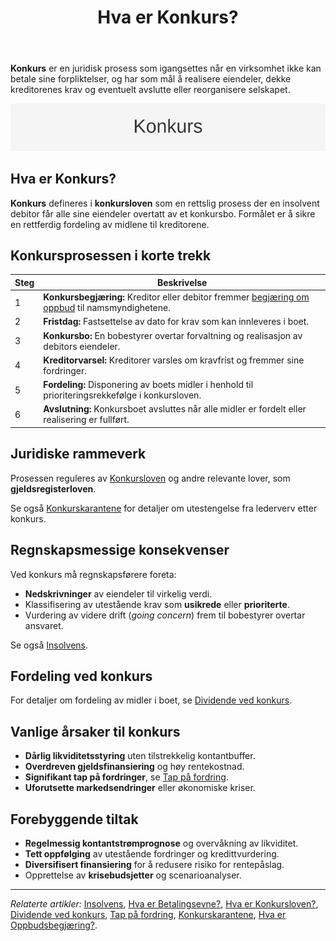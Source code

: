 ﻿---
title: "Hva er Konkurs?"
seoTitle: "Hva er Konkurs?"
description: '**Konkurs** er en juridisk prosess som igangsettes når en virksomhet ikke kan betale sine forpliktelser, og har som mål å realisere eiendeler, dekke kreditor...'
---

**Konkurs** er en juridisk prosess som igangsettes når en virksomhet ikke kan betale sine forpliktelser, og har som mål å realisere eiendeler, dekke kreditorenes krav og eventuelt avslutte eller reorganisere selskapet.

![Konkurs Oversikt](konkurs-image.svg)

## Hva er Konkurs?
**Konkurs** defineres i **konkursloven** som en rettslig prosess der en insolvent debitor får alle sine eiendeler overtatt av et konkursbo. Formålet er å sikre en rettferdig fordeling av midlene til kreditorene.

## Konkursprosessen i korte trekk

| Steg | Beskrivelse                                                                                          |
|------|------------------------------------------------------------------------------------------------------|
| 1    | **Konkursbegjæring:** Kreditor eller debitor fremmer [begjæring om oppbud](/blogs/regnskap/oppbudsbegjering "Hva er Oppbudsbegjæring? Guide til konkursbegjæring i norsk regnskap") til namsmyndighetene. |
| 2    | **Fristdag:** Fastsettelse av dato for krav som kan innleveres i boet.                              |
| 3    | **Konkursbo:** En bobestyrer overtar forvaltning og realisasjon av debitors eiendeler.              |
| 4    | **Kreditorvarsel:** Kreditorer varsles om kravfrist og fremmer sine fordringer.                      |
| 5    | **Fordeling:** Disponering av boets midler i henhold til prioriteringsrekkefølge i konkursloven.     |
| 6    | **Avslutning:** Konkursboet avsluttes når alle midler er fordelt eller realisering er fullført.     |

## Juridiske rammeverk
Prosessen reguleres av [Konkursloven](/blogs/regnskap/hva-er-konkursloven "Hva er Konkursloven? Oversikt og viktige bestemmelser") og andre relevante lover, som **gjeldsregisterloven**.

Se også [Konkurskarantene](/blogs/regnskap/konkurskarantene "Hva er Konkurskarantene? Betingelser, Varighet og Konsekvenser") for detaljer om utestengelse fra lederverv etter konkurs.

## Regnskapsmessige konsekvenser
Ved konkurs må regnskapsførere foreta:
- **Nedskrivninger** av eiendeler til virkelig verdi.
- Klassifisering av utestående krav som **usikrede** eller **prioriterte**.
- Vurdering av videre drift (*going concern*) frem til bobestyrer overtar ansvaret.

Se også [Insolvens](/blogs/regnskap/insolvens "Hva er Insolvens? Definisjon, Årsaker og Behandling").

## Fordeling ved konkurs
For detaljer om fordeling av midler i boet, se [Dividende ved konkurs](/blogs/regnskap/dividende-ved-konkurs "Dividende ved konkurs: Prioriteringsrekkefølge og fordeling av utbytte i konkursbo").

## Vanlige årsaker til konkurs
* **Dårlig likviditetsstyring** uten tilstrekkelig kontantbuffer.
* **Overdreven gjeldsfinansiering** og høy rentekostnad.
* **Signifikant tap på fordringer**, se [Tap på fordring](/blogs/regnskap/tap-pa-fordring "Tap på fordring i regnskap og konkurs").
* **Uforutsette markedsendringer** eller økonomiske kriser.

## Forebyggende tiltak
* **Regelmessig kontantstrømprognose** og overvåkning av likviditet.
* **Tett oppfølging** av utestående fordringer og kredittvurdering.
* **Diversifisert finansiering** for å redusere risiko for rentepåslag.
* Opprettelse av **krisebudsjetter** og scenarioanalyser.

---

*Relaterte artikler:* [Insolvens](/blogs/regnskap/insolvens "Hva er Insolvens? Definisjon, Årsaker og Behandling"), [Hva er Betalingsevne?](/blogs/regnskap/hva-er-betalingsevne "Hva er Betalingsevne? Analyse av Likviditet og Stabilitet"), [Hva er Konkursloven?](/blogs/regnskap/hva-er-konkursloven "Hva er Konkursloven? Oversikt og viktige bestemmelser"), [Dividende ved konkurs](/blogs/regnskap/dividende-ved-konkurs "Dividende ved konkurs: Prioriteringsrekkefølge og fordeling av utbytte i konkursbo"), [Tap på fordring](/blogs/regnskap/tap-pa-fordring "Tap på fordring i regnskap og konkurs"), [Konkurskarantene](/blogs/regnskap/konkurskarantene "Hva er Konkurskarantene? Betingelser, Varighet og Konsekvenser"), [Hva er Oppbudsbegjæring?](/blogs/regnskap/oppbudsbegjering "Hva er Oppbudsbegjæring? Guide til konkursbegjæring i norsk regnskap").










